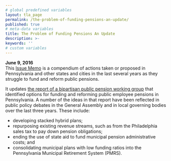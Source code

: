 ```yaml
---
# global predefined variables
layout: tla_page
permalink: /the-problem-of-funding-pensions-an-update/
published: true
# meta-data variables
title: The Problem of Funding Pensions An Update
description: >-
keywords: ''
# custom variables
---
```


**June 9, 2016**<br>
This [Issue Memo](https://sites.temple.edu/corparchives/files/2019/08/Pension-Update-Memo-June-2016.pdf) is a compendium of actions taken or proposed in Pennsylvania and other states and cities in the last several years as they struggle to fund and reform public pensions.

It updates [the report of a bipartisan public pension working group](https://sites.temple.edu/corparchives/files/2019/08/CORP-Bulletin-Spring-Summer-2013.pdf) that identified options for funding and reforming public employee pensions in Pennsylvania. A number of the ideas in that report have been reflected in public policy debates in the General Assembly and in local governing bodies over the last three years. These include:

- developing stacked hybrid plans;
- repurposing existing revenue streams, such as from the Philadelphia sales tax to pay down pension obligations;
- ending the use of state aid to fund municipal pension administrative costs; and
- consolidating municipal plans with low funding ratios into the Pennsylvania Municipal Retirement System (PMRS).
